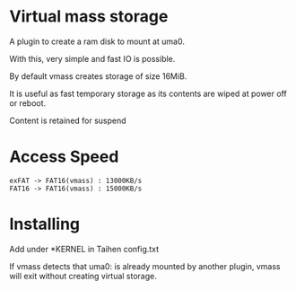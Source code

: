 # Virtual mass storage

A plugin to create a ram disk to mount at uma0.

With this, very simple and fast IO is possible.

By default vmass creates storage of size 16MiB.

It is useful as fast temporary storage as its contents are wiped at power off or reboot.

Content is retained for suspend

# Access Speed

```
exFAT -> FAT16(vmass) : 13000KB/s
FAT16 -> FAT16(vmass) : 15000KB/s
```

# Installing

Add under \*KERNEL in Taihen config.txt

If vmass detects that uma0: is already mounted by another plugin, vmass will exit without creating virtual storage.
